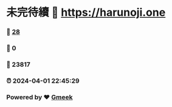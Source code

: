 # 未完待續 :link: https://harunoji.one 
### :page_facing_up: [28](https://harunoji.one/tag.html) 
### :speech_balloon: 0 
### :hibiscus: 23817 
### :alarm_clock: 2024-04-01 22:45:29 
### Powered by :heart: [Gmeek](https://github.com/Meekdai/Gmeek)
